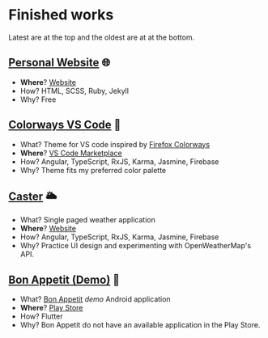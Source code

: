 # Finished works

Latest are at the top and the oldest are at at the bottom.

## [Personal Website](https://github.com/franthormel/franthormel.github.io) 🌐
- **Where**? [Website](https://franthormel.github.io/)
- How? HTML, SCSS, Ruby, Jekyll
- Why? Free

## [Colorways VS Code](https://github.com/franthormel/caster) 🌈
- What? Theme for VS code inspired by [Firefox Colorways](https://support.mozilla.org/en-US/kb/personalize-firefox-colorways)
- **Where**? [VS Code Marketplace](https://marketplace.visualstudio.com/items?itemName=Franthormel.colorways)
- How? Angular, TypeScript, RxJS, Karma, Jasmine, Firebase
- Why? Theme fits my preferred color palette

## [Caster](https://github.com/franthormel/caster) 🌥️
- What? Single paged weather application
- **Where**? [Website](https://angular-caster.web.app/weather)
- How? Angular, TypeScript, RxJS, Karma, Jasmine, Firebase
- Why? Practice UI design and experimenting with OpenWeatherMap's API.

## [Bon Appetit (Demo)](https://github.com/franthormel/bon_appetit) 🍴
- What? [Bon Appetit](https://www.bonappetit.com/) *demo* Android application
- **Where**? [Play Store](https://play.google.com/store/apps/details?id=com.franca.demo.bon.appetit&hl=en&gl=US&pli=1)
- How? Flutter
- Why? Bon Appetit do not have an available application in the Play Store.
